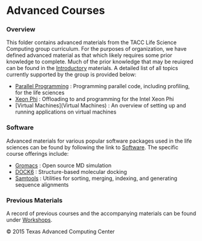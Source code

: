 # Advanced Courses

### Overview

This folder contains advanced materials from the TACC Life Science Computing group curriculum. For the purposes of organization, we have defined advanced material as that which likely requires some prior knowledge to complete. Much of the prior knowledge that may be reuiqred can be found in the [Introductory](../Introductory) materials. A detailed list of all topics currently supported by the group is provided below:

* [Parallel Programming](ParallelProg) : Programming parallel code, including profiling, for the life sciences
* [Xeon Phi](XeonPhi) : Offloading to and programming for the Intel Xeon Phi
* [Virtual Machines](Virtual Machines) : An overview of setting up and running applications on virtual machines

### Software

Advanced materials for various popular software packages used in the life sciences can be found by following the link to [Software](Software). The specific course offerings include:

* [Gromacs](Software/Gromacs) : Open source MD simulation
* [DOCK6](Software/DOCK6) : Structure-based molecular docking
* [Samtools](Software/samtools) : Utilities for sorting, merging, indexing, and generating sequence alignments

### Previous Materials

A record of previous courses and the accompanying materials can be found under [Workshops](../Workshops).

&copy; 2015 Texas Advanced Computing Center
